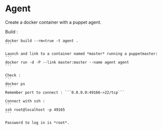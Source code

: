 # Agent

Create a docker container with a puppet agent.

Build :
````
docker build --rm=true -t agent .
```

Launch and link to a container named *master* running a puppetmaster:
```
docker run -d -P --link master:master --name agent agent
```

Check :
```
docker ps
```
Remember port to connect : ```0.0.0.0:49166->22/tcp```

Connect with ssh :
```
ssh root@localhost -p 49165
```

Password to log in is *root*.
